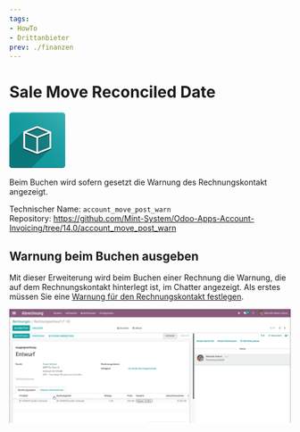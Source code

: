 ```yaml
---
tags:
- HowTo
- Drittanbieter
prev: ./finanzen
---
```

# Sale Move Reconciled Date

![icon_oms_box](assets/icon_oms_box.png)

Beim Buchen wird sofern gesetzt die Warnung des Rechnungskontakt angezeigt.

Technischer Name: `account_move_post_warn`\
Repository: <https://github.com/Mint-System/Odoo-Apps-Account-Invoicing/tree/14.0/account_move_post_warn>

## Warnung beim Buchen ausgeben

Mit dieser Erweiterung wird beim Buchen einer Rechnung die Warnung, die auf dem Rechnungskontakt hinterlegt ist, im Chatter angezeigt. Als erstes müssen Sie eine [Warnung für den Rechnungskontakt festlegen](Abrechnung.md#Warnung%20für%20den%20Rechnungskontakt%20festlegen).

![Account Move Post Warn](assets/Account%20Move%20Post%20Warn.gif) 